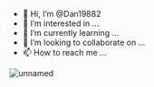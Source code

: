 - 👋 Hi, I’m @Dan19882
- 👀 I’m interested in ...
- 🌱 I’m currently learning ...
- 💞️ I’m looking to collaborate on ...
- 📫 How to reach me ...

<!---
Dan19882/Dan19882 is a ✨ special ✨ repository because its `README.md` (this file) appears on your GitHub profile.
You can click the Preview link to take a look at your changes.
--->
![unnamed](https://github.com/Dan19882/Dan19882/assets/154093304/ee281ebc-bd2e-48a3-a8bc-b7d591d2a1b5)
